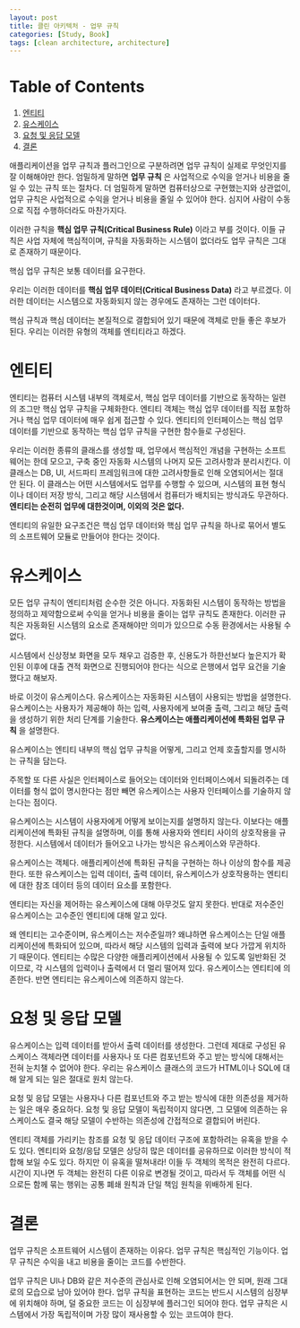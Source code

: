 ```yaml
---
layout: post
title: 클린 아키텍처 - 업무 규칙
categories: [Study, Book]
tags: [clean architecture, architecture]
---
```


# Table of Contents

1.  [엔티티](#orgf42b3a3)
2.  [유스케이스](#org0794eaf)
3.  [요청 및 응답 모델](#orgac9825f)
4.  [결론](#orgdb1aaad)

애플리케이션을 업무 규칙과 플러그인으로 구분하려면 업무 규칙이 실제로 무엇인지를 잘 이해해야만 한다.
엄밀하게 말하면 **업무 규칙** 은 사업적으로 수익을 얻거나 비용을 줄일 수 있는 규칙 또는 절차다.
더 엄밀하게 말하면 컴퓨터상으로 구현했는지와 상관없이, 업무 규칙은 사업적으로 수익을 얻거나 비용을 줄일 수 있어야 한다. 심지어 사람이 수동으로 직접 수행하더라도 마찬가지다.

이러한 규칙을 **핵심 업무 규칙(Critical Business Rule)** 이라고 부를 것이다.
이들 규칙은 사업 자체에 핵심적이며, 규칙을 자동화하는 시스템이 없더라도 업무 규칙은 그대로 존재하기 때문이다.

핵심 업무 규칙은 보통 데이터를 요구한다.

우리는 이러한 데이터를 **핵심 업무 데이터(Critical Business Data)** 라고 부르겠다. 이러한 데이터는 시스템으로 자동화되지 않는 경우에도 존재하는 그런 데이터다.

핵심 규칙과 핵심 데이터는 본질적으로 결합되어 있기 때문에 객체로 만들 좋은 후보가 된다.
우리는 이러한 유형의 객체를 엔티티라고 하겠다.


<a id="orgf42b3a3"></a>

# 엔티티

엔티티는 컴퓨터 시스템 내부의 객체로서, 핵심 업무 데이터를 기반으로 동작하는 일련의 조그만 핵심 업무 규칙을 구체화한다.
엔티티 객체는 핵심 업무 데이터를 직접 포함하거나 핵심 업무 데이터에 매우 쉽게 접근할 수 있다.
엔티티의 인터페이스는 핵심 업무 데이터를 기반으로 동작하는 핵심 업무 규칙을 구현한 함수들로 구성된다.

우리는 이러한 종류의 클래스를 생성할 때, 업무에서 핵심적인 개념을 구현하는 소프트웨어는 한데 모으고, 구축 중인 자동화 시스템의 나머지 모든 고려사항과 분리시킨다.
이 클래스는 DB, UI, 서드파티 프레임워크에 대한 고려사항들로 인해 오염되어서는 절대 안 된다.
이 클래스는 어떤 시스템에서도 업무를 수행할 수 있으며, 시스템의 표현 형식이나 데이터 저장 방식, 그리고 해당 시스템에서 컴퓨터가 배치되는 방식과도 무관하다.
**엔티티는 순전히 업무에 대한것이며, 이외의 것은 없다.**

엔티티의 유일한 요구조건은 핵심 업무 데이터와 핵심 업무 규칙을 하나로 묶어서 별도의 소프트웨어 모듈로 만들어야 한다는 것이다.


<a id="org0794eaf"></a>

# 유스케이스

모든 업무 규칙이 엔티티처럼 순수한 것은 아니다. 자동화된 시스템이 동작하는 방법을 정의하고 제약함으로써 수익을 얻거나 비용을 줄이는 업무 규칙도 존재한다.
이러한 규칙은 자동화된 시스템의 요소로 존재해야만 의미가 있으므로 수동 환경에서는 사용될 수 없다.

시스템에서 신상정보 화면을 모두 채우고 검증한 후, 신용도가 하한선보다 높은지가 확인된 이후에 대출 견적 화면으로 진행되어야 한다는 식으로 은행에서 업무 요건을 기술했다고 해보자.

바로 이것이 유스케이스다. 유스케이스는 자동화된 시스템이 사용되는 방법을 설명한다.
유스케이스는 사용자가 제공해야 하는 입력, 사용자에게 보여줄 출력, 그리고 해당 출력을 생성하기 위한 처리 단계를 기술한다.
**유스케이스는 애플리케이션에 특화된 업무 규칙** 을 설명한다.

유스케이스는 엔티티 내부의 핵심 업무 규칙을 어떻게, 그리고 언제 호출할지를 명시하는 규칙을 담는다.

주목할 또 다른 사실은 인터페이스로 들어오는 데이터와 인터페이스에서 되돌려주는 데이터를 형식 없이 명시한다는 점만 빼면 유스케이스는 사용자 인터페이스를 기술하지 않는다는 점이다.

유스케이스는 시스템이 사용자에게 어떻게 보이는지를 설명하지 않는다. 이보다는 애플리케이션에 특화된 규칙을 설명하며, 이를 통해 사용자와 엔티티 사이의 상호작용을 규정한다.
시스템에서 데이터가 들어오고 나가는 방식은 유스케이스와 무관하다.

유스케이스는 객체다. 애플리케이션에 특화된 규칙을 구현하는 하나 이상의 함수를 제공한다.
또한 유스케이스는 입력 데이터, 출력 데이터, 유스케이스가 상호작용하는 엔티티에 대한 참조 데이터 등의 데이터 요소를 포함한다.

엔티티는 자신을 제어하는 유스케이스에 대해 아무것도 알지 못한다. 반대로 저수준인 유스케이스는 고수준인 엔티티에 대해 알고 있다.

왜 엔티티는 고수준이며, 유스케이스는 저수준일까? 왜냐하면 유스케이스는 단일 애플리케이션에 특화되어 있으며, 따라서 해당 시스템의 입력과 출력에 보다 가깝게 위치하기 때문이다.
엔티티는 수많은 다양한 애플리케이션에서 사용될 수 있도록 일반화된 것이므로, 각 시스템의 입력이나 출력에서 더 멀리 떨어져 있다.
유스케이스는 엔티티에 의존한다. 반면 엔티티는 유스케이스에 의존하지 않는다.


<a id="orgac9825f"></a>

# 요청 및 응답 모델

유스케이스는 입력 데이터를 받아서 출력 데이터를 생성한다. 그런데 제대로 구성된 유스케이스 객체라면 데이터를 사용자나 또 다른 컴포넌트와 주고 받는 방식에 대해서는 전혀 눈치챌 수 없어야 한다.
우리는 유스케이스 클래스의 코드가 HTML이나 SQL에 대해 알게 되는 일은 절대로 원치 않는다.

요청 및 응답 모델는 사용자나 다른 컴포넌트와 주고 받는 방식에 대한 의존성을 제거하는 일은 매우 중요하다.
요청 및 응답 모델이 독립적이지 않다면, 그 모델에 의존하는 유스케이스도 결국 해당 모델이 수반하는 의존성에 간접적으로 결합되어 버린다.

엔티티 객체를 가리키는 참조를 요청 및 응답 데이터 구조에 포함하려는 유혹을 받을 수도 있다.
엔티티와 요청/응답 모델은 상당히 많은 데이터를 공유하므로 이러한 방식이 적합해 보일 수도 있다.
하지만 이 유혹을 떨쳐내라! 이들 두 객체의 목적은 완전히 다르다.
시간이 지나면 두 객체는 완전히 다른 이유로 변경될 것이고, 따라서 두 객체를 어떤 식으로든 함께 묶는 행위는 공통 폐쇄 원칙과 단일 책임 원칙을 위배하게 된다.


<a id="orgdb1aaad"></a>

# 결론

업무 규칙은 소프트웨어 시스템이 존재하는 이유다. 업무 규칙은 핵심적인 기능이다. 업무 규칙은 수익을 내고 비용을 줄이는 코드를 수반한다.

업무 규칙은 UI나 DB와 같은 저수준의 관심사로 인해 오염되어서는 안 되며, 원래 그대로의 모습으로 남아 있어야 한다.
업무 규칙을 표현하는 코드는 반드시 시스템의 심장부에 위치해야 하며, 덜 중요한 코드는 이 심장부에 플러그인 되어야 한다.
업무 규칙은 시스템에서 가장 독립적이며 가장 많이 재사용할 수 있는 코드여야 한다.

